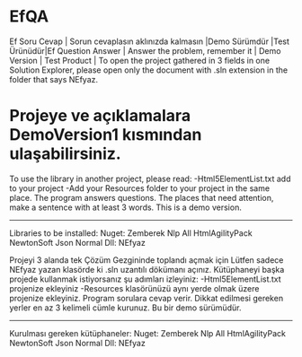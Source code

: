 # EfQA
Ef Soru Cevap | Sorun cevaplasın aklınızda kalmasın |Demo Sürümdür |Test Ürünüdür|Ef Question Answer | Answer the problem, remember it | Demo Version | Test Product |
To open the project gathered in 3 fields in one Solution Explorer, please open only the document with .sln extension in the folder that says NEfyaz.
# Projeye ve açıklamalara DemoVersion1 kısmından ulaşabilirsiniz.
To use the library in another project, please read:
-Html5ElementList.txt add to your project
-Add your Resources folder to your project in the same place.
The program answers questions.
The places that need attention, make a sentence with at least 3 words.
This is a demo version.
______________________________________________________________
Libraries to be installed:
Nuget:
Zemberek Nlp All
HtmlAgilityPack
NewtonSoft Json
Normal Dll:
NEfyaz

Projeyi 3 alanda tek Çözüm Gezgininde toplandı açmak için Lütfen sadece NEfyaz yazan klasörde ki .sln uzantılı dökümanı açınız.
Kütüphaneyi başka projede kullanmak istiyorsanız şu adımları izleyiniz:
-Html5ElementList.txt projenize ekleyiniz
-Resources klasörünüzü aynı yerde olmak üzere projenize ekleyiniz.
Program sorulara cevap verir.
Dikkat edilmesi gereken yerler en az 3 kelimeli cümle kurunuz.
Bu bir demo sürümüdür.
______________________________________________________________
Kurulması gereken kütüphaneler:
Nuget:
Zemberek Nlp All
HtmlAgilityPack
NewtonSoft Json
Normal Dll:
NEfyaz
